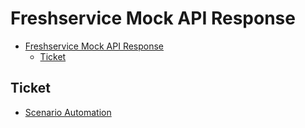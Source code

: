 # Freshservice Mock API Response

- [Freshservice Mock API Response](#freshservice-mock-api-response)
  - [Ticket](#ticket)


## Ticket

- [Scenario Automation](./ticket/scenario_automation/scenario_automation_api.md)